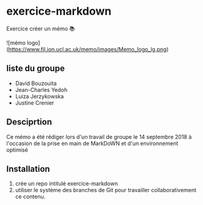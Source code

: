 # exercice-markdown

Exercice créer un mémo  :books:

![mémo logo] (https://www.fil.ion.ucl.ac.uk/memo/images/Memo_logo_lg.png)

## liste du groupe

- David Bouzouita 
- Jean-Charles Yedoh
- Luiza Jerzykowska
- Justine Crenier

## Desciprtion

Ce  mémo a été rédiger lors d'un travail de groupe le 14 septembre 2018 à l'occasion de la prise en main de MarkDoWN et d'un environnement optimisé

## Installation

1. crée un repo intitulé exercice-markdown
2. utiliser le système des branches de Git pour travailler collaborativement ce contenu.






